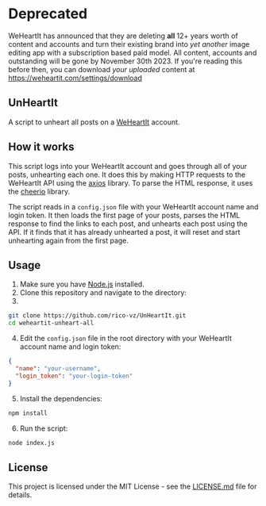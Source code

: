 # Deprecated
WeHeartIt has announced that they are deleting **all** 12+ years worth of content and accounts and turn their existing brand into *yet another* image editing app with a subscription based paid model.
All content, accounts and outstanding will be gone by November 30th 2023. If you're reading this before then, you can download *your uploaded* content at https://weheartit.com/settings/download

## UnHeartIt

A script to unheart all posts on a [WeHeartIt](https://weheartit.com/) account.

## How it works

This script logs into your WeHeartIt account and goes through all of your posts, unhearting each one. It does this by making HTTP requests to the WeHeartIt API using the [axios](https://github.com/axios/axios) library. To parse the HTML response, it uses the [cheerio](https://github.com/cheeriojs/cheerio) library. 

The script reads in a `config.json` file with your WeHeartIt account name and login token. It then loads the first page of your posts, parses the HTML response to find the links to each post, and unhearts each post using the API. If it finds that it has already unhearted a post, it will reset and start unhearting again from the first page.

## Usage

1. Make sure you have [Node.js](https://nodejs.org/) installed.
2. Clone this repository and navigate to the directory:
3. 
```bash
git clone https://github.com/rico-vz/UnHeartIt.git
cd weheartit-unheart-all
```

4. Edit the `config.json` file in the root directory with your WeHeartIt account name and login token:
```json
{
  "name": "your-username",
  "login_token": "your-login-token"
}
```
5. Install the dependencies:
```bash
npm install
```
6. Run the script:
```bash
node index.js
```

## License
This project is licensed under the MIT License - see the [LICENSE.md](LICENSE.md) file for details.
